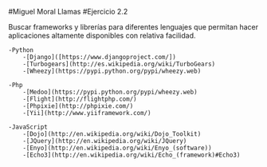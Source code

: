 #Miguel Moral Llamas
#Ejercicio 2.2

Buscar frameworks y librerías para diferentes lenguajes que permitan hacer aplicaciones altamente disponibles con relativa facilidad.

	-Python
		-[Django]([https://www.djangoproject.com/])
		-[Turbogears](http://es.wikipedia.org/wiki/TurboGears)
		-[Wheezy](https://pypi.python.org/pypi/wheezy.web)

	-Php
		-[Medoo](https://pypi.python.org/pypi/wheezy.web)
		-[Flight](http://flightphp.com/)
		-[Phpixie](http://phpixie.com/)
		-[Yii](http://www.yiiframework.com/)

	-JavaScript
		-[Dojo](http://en.wikipedia.org/wiki/Dojo_Toolkit)
		-[JQuery](http://en.wikipedia.org/wiki/JQuery)
		-[Enyo](http://en.wikipedia.org/wiki/Enyo_(software))
		-[Echo3](http://en.wikipedia.org/wiki/Echo_(framework)#Echo3)

